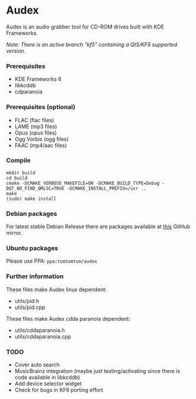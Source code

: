 Audex
=====

Audex is an audio grabber tool for CD-ROM drives built with KDE Frameworks.

*Note: There is an active branch "kf5" containing a Qt5/KF5 supported version.*

### Prerequisites

* KDE Frameworks 6
* libkcddb
* cdparanoia

### Prerequisites (optional)

* FLAC (flac files)
* LAME (mp3 files)
* Opus (opus files)
* Ogg Vorbis (ogg files)
* FAAC (mp4/aac files)

### Compile
```
mkdir build
cd build
cmake -DCMAKE_VERBOSE_MAKEFILE=ON -DCMAKE_BUILD_TYPE=Debug -DQT_NO_FIND_QMLSC=TRUE -DCMAKE_INSTALL_PREFIX=/usr ..
make
(sudo) make install
```

### Debian packages

For latest stable Debian Release there are packages available at
[this](https://github.com/marco-mania/Audex) GitHub mirror.

### Ubuntu packages

Please use PPA: `ppa:tomtomtom/audex`

### Further information

These files make Audex linux dependent:

* utils/pid.h
* utils/pid.cpp

These files make Audex cdda paranoia dependent:

* utils/cddaparanoia.h
* utils/cddaparanoia.cpp

### TODO
* Cover auto search
* MusicBrainz integration (maybe just testing/activating since there is code available in libkcddb)
* Add device selector widget
* Check for bugs in KF6 porting effort
